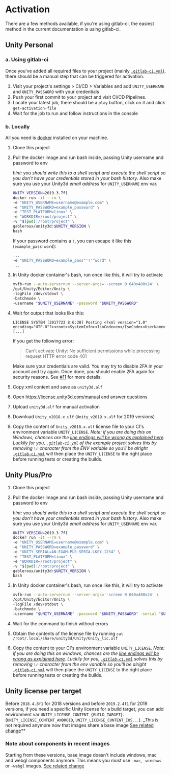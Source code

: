 # Activation

There are a few methods available, if you're using gitlab-ci, the easiest method in the current documentation is using gitlab-ci.

## Unity Personal

### a. Using gitlab-ci

Once you've added all required files to your project (mainly [`.gitlab-ci.yml`](https://gitlab.com/gableroux/unity3d-gitlab-ci-example/-/blob/master/.gitlab-ci.yml)), there should be a manual step that can be triggered for activation.

1. Visit your project's settings > CI/CD > Variables and add `UNITY_USERNAME` and `UNITY_PASSWORD` with your credentials
1. Push your first commit to your project and visit CI/CD Pipelines.
1. Locate your latest job, there should be a `play` button, click on it and click `get-activation-file`
1. Wait for the job to run and follow instructions in the console

### b. Locally

All you need is [docker](https://www.docker.com/) installed on your machine.

1. Clone this project
2. Pull the docker image and run bash inside, passing Unity username and password to env

   _hint: you should write this to a shell script and execute the shell script so you don't have your credentials stored in your bash history_. Also make sure you use your Unity3d _email address_ for `UNITY_USERNAME` env var.

   ```bash
   UNITY_VERSION=2019.3.7f1
   docker run -it --rm \
   -e "UNITY_USERNAME=username@example.com" \
   -e "UNITY_PASSWORD=example_password" \
   -e "TEST_PLATFORM=linux" \
   -e "WORKDIR=/root/project" \
   -v "$(pwd):/root/project" \
   gableroux/unity3d:$UNITY_VERSION \
   bash
   ```

   If your password contains a `!`, you can escape it like this (`example_pass!word`):

   ```bash
   ...
   -e "UNITY_PASSWORD=example_pass"'!'"word" \
   ...
   ```

3. In Unity docker container's bash, run once like this, it will try to activate

   ```bash
   xvfb-run --auto-servernum --server-args='-screen 0 640x480x24' \
   /opt/Unity/Editor/Unity \
   -logFile /dev/stdout \
   -batchmode \
   -username "$UNITY_USERNAME" -password "$UNITY_PASSWORD"
   ```

4. Wait for output that looks like this:

   ```
   LICENSE SYSTEM [2017723 8:6:38] Posting <?xml version="1.0" encoding="UTF-8"?><root><SystemInfo><IsoCode>en</IsoCode><UserName>[...]
   ```

   If you get the following error:

   > Can't activate Unity: No sufficient permissions while processing request HTTP error code 401

   Make sure your credentials are valid. You may try to disable 2FA in your account and try again. Once done, you should enable 2FA again for security reasons. See [#11](https://gitlab.com/gableroux/unity3d-gitlab-ci-example/issues/11) for more details.

5. Copy xml content and save as `unity3d.alf`
6. Open https://license.unity3d.com/manual and answer questions
7. Upload `unity3d.alf` for manual activation
8. Download `Unity_v2018.x.ulf` (`Unity_v2019.x.ulf` for 2019 versions)
9. Copy the content of `Unity_v2018.x.ulf` license file to your CI's environment variable `UNITY_LICENSE`.
   _Note: if you are doing this on Windows, chances are the [line endings will be wrong as explained here](https://gitlab.com/gableroux/unity3d-gitlab-ci-example/issues/5#note_95831816). Luckily for you, [`.gitlab-ci.yml`](https://github.com/game-ci/unity3d-ci-example/blob/master/.gitlab-ci.yml) of the example project solves this by removing `\r` character from the ENV variable so you'll be alright_
   [`.gitlab-ci.yml`](https://gitlab.com/gableroux/unity3d-gitlab-ci-example/-/blob/master/.gitlab-ci.yml) will then place the `UNITY_LICENSE` to the right place before running tests or creating the builds.

## Unity Plus/Pro

1. Clone this project
2. Pull the docker image and run bash inside, passing Unity username and password to env

   _hint: you should write this to a shell script and execute the shell script so you don't have your credentials stored in your bash history_. Also make sure you use your Unity3d _email address_ for `UNITY_USERNAME` env var.

   ```bash
   UNITY_VERSION=2019.3.7f1
   docker run -it --rm \
   -e "UNITY_USERNAME=username@example.com" \
   -e "UNITY_PASSWORD=example_password" \
   -e "UNITY_SERIAL=AN-EXAM-PLE-SERIA-LKEY-1234" \
   -e "TEST_PLATFORM=linux" \
   -e "WORKDIR=/root/project" \
   -v "$(pwd):/root/project" \
   gableroux/unity3d:$UNITY_VERSION \
   bash
   ```

3. In Unity docker container's bash, run once like this, it will try to activate

   ```bash
   xvfb-run --auto-servernum --server-args='-screen 0 640x480x24' \
   /opt/Unity/Editor/Unity \
   -logFile /dev/stdout \
   -batchmode \
   -username "$UNITY_USERNAME" -password "$UNITY_PASSWORD" -serial "$UNITY_SERIAL"
   ```

4. Wait for the command to finish without errors
5. Obtain the contents of the license file by running `cat /root/.local/share/unity3d/Unity/Unity_lic.ulf`
6. Copy the content to your CI's environment variable `UNITY_LICENSE`.
   _Note: if you are doing this on windows, chances are the [line endings will be wrong as explained here](https://gitlab.com/gableroux/unity3d-gitlab-ci-example/issues/5#note_95831816). Luckily for you, [`.gitlab-ci.yml`](https://gitlab.com/gableroux/unity3d-gitlab-ci-example/-/blob/master/.gitlab-ci.yml) solves this by removing `\r` character from the env variable so you'll be alright_
   [`.gitlab-ci.yml`](https://gitlab.com/gableroux/unity3d-gitlab-ci-example/-/blob/master/.gitlab-ci.yml) will then place the `UNITY_LICENSE` to the right place before running tests or creating the builds.

## Unity license per target

Before `2018.4.8f1` for 2018 versions and before `2019.2.4f1` for 2019 versions, if you need a specific Unity license for a build target, you can add environment var `UNITY_LICENSE_CONTENT_{BUILD_TARGET}`. (`UNITY_LICENSE_CONTENT_ANDROID`, `UNITY_LICENSE_CONTENT_IOS`, ...). \_This is not required anymore now that images share a base image [See related change](https://gitlab.com/gableroux/unity3d/merge_requests/63)\*\*

### Note about components in recent images

Starting from these versions, base image doesn't include windows, mac and webgl components anymore. This means you must use `-mac`, `-windows` or `-webgl` images. [See related change](https://gitlab.com/gableroux/unity3d/merge_requests/63)
